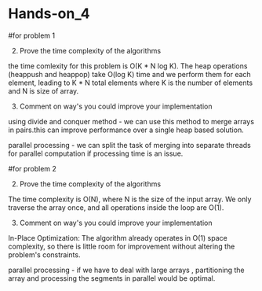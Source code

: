 # Hands-on_4


#for problem 1

2. Prove the time complexity of the algorithms
 
the time comlexity for this problem is O(K * N log K). The heap operations (heappush and heappop) take O(log K) time and we perform them for each element, leading to K * N total elements where K is the number of elements and N is size of array.

3. Comment on way's you could improve your implementation
   
using divide and conquer method - we can use this method to merge arrays in pairs.this can improve performance over a single heap based solution.

parallel processing - we can split the task of merging into separate threads for parallel computation if processing time is an issue.


#for problem 2

2. Prove the time complexity of the algorithms
 
The time complexity is O(N), where N is the size of the input array. We only traverse the array once, and all operations inside the loop are O(1).

3. Comment on way's you could improve your implementation
   
In-Place Optimization: The algorithm already operates in O(1) space complexity, so there is little room for improvement without altering the problem's constraints.
   
parallel processing - if we have to deal with large arrays , partitioning the array and processing the segments in parallel would be optimal.

